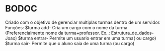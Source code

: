 # BODOC

Criado com o objetivo de gerenciar multiplas turmas dentro de um servidor.
  Funções:
    $turma add- Cria um cargo com o nome da turma.(Preferencialmente nome da turma+professor. Ex..: Estrutura_de_dados-Joao)
    $turma entrar- Permite um usuario entrar em uma turma( ou cargo)
    $turma sair- Permite que o aluno saia de uma turma (ou cargo)
